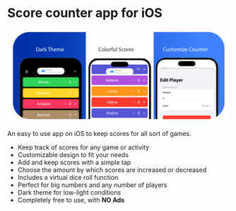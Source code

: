 #  Score counter app for iOS

![Score counter iOS App](docs/assets/Artboard.png)

An easy to use app on iOS to keep scores for all sort of games.

- Keep track of scores for any game or activity
- Customizable design to fit your needs
- Add and keep scores with a simple tap
- Choose the amount by which scores are increased or decreased
- Includes a virtual dice roll function
- Perfect for big numbers and any number of players
- Dark theme for low-light conditions
- Completely free to use, with **NO Ads**
